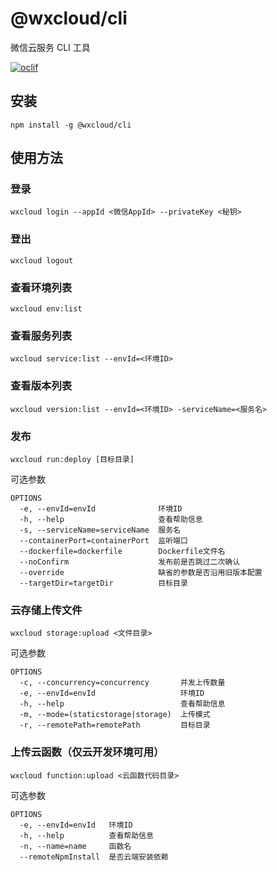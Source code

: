 # @wxcloud/cli

微信云服务 CLI 工具

[![oclif](https://img.shields.io/badge/cli-oclif-brightgreen.svg)](https://oclif.io)

## 安装

```
npm install -g @wxcloud/cli
```

## 使用方法

### 登录

```
wxcloud login --appId <微信AppId> --privateKey <秘钥>
```

### 登出

```
wxcloud logout
```

### 查看环境列表

```
wxcloud env:list
```

### 查看服务列表

```
wxcloud service:list --envId=<环境ID>
```

### 查看版本列表

```
wxcloud version:list --envId=<环境ID> -serviceName=<服务名>
```

### 发布

```
wxcloud run:deploy [目标目录]
```

可选参数
```
OPTIONS
  -e, --envId=envId              环境ID
  -h, --help                     查看帮助信息
  -s, --serviceName=serviceName  服务名
  --containerPort=containerPort  监听端口
  --dockerfile=dockerfile        Dockerfile文件名
  --noConfirm                    发布前是否跳过二次确认
  --override                     缺省的参数是否沿用旧版本配置
  --targetDir=targetDir          目标目录
```

### 云存储上传文件

```
wxcloud storage:upload <文件目录>
```

可选参数
```
OPTIONS
  -c, --concurrency=concurrency       并发上传数量
  -e, --envId=envId                   环境ID
  -h, --help                          查看帮助信息
  -m, --mode=(staticstorage|storage)  上传模式
  -r, --remotePath=remotePath         目标目录
```

### 上传云函数（仅云开发环境可用）

```
wxcloud function:upload <云函数代码目录>
```

可选参数
```
OPTIONS
  -e, --envId=envId   环境ID
  -h, --help          查看帮助信息
  -n, --name=name     函数名
  --remoteNpmInstall  是否云端安装依赖
```

